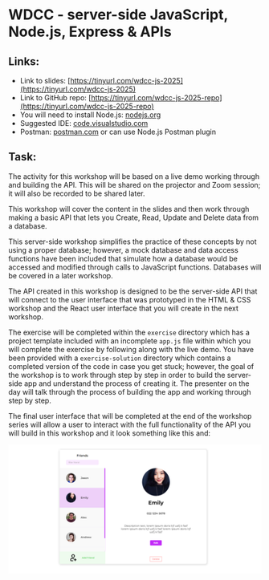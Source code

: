 # WDCC - server-side JavaScript, Node.js, Express & APIs

## Links:

* Link to slides: [https://tinyurl.com/wdcc-js-2025](https://tinyurl.com/wdcc-js-2025)
* Link to GitHub repo: [https://tinyurl.com/wdcc-js-2025-repo](https://tinyurl.com/wdcc-js-2025-repo)
* You will need to install Node.js: [nodejs.org](http://nodejs.org/)
* Suggested IDE: [code.visualstudio.com](http://code.visualstudio.com/)
* Postman: [postman.com](http://postman.com/) or can use Node.js Postman plugin

## Task:

The activity for this workshop will be based on a live demo working through and building the API. This will be shared on the projector and Zoom session; it will also be recorded to be shared later.

This workshop will cover the content in the slides and then work through making a basic API that lets you Create, Read, Update and Delete data from a database.

This server-side workshop simplifies the practice of these concepts by not using a proper database; however, a mock database and data access functions have been included that simulate how a database would be accessed and modified through calls to JavaScript functions. Databases will be covered in a later workshop.

The API created in this workshop is designed to be the server-side API that will connect to the user interface that was prototyped in the HTML & CSS workshop and the React user interface that you will create in the next workshop.

The exercise will be completed within the `exercise` directory which has a project template included with an incomplete `app.js` file within which you will complete the exercise by following along with the live demo. You have been provided with a `exercise-solution` directory which contains a completed version of the code in case you get stuck; however, the goal of the workshop is to work through step by step in order to build the server-side app and understand the process of creating it. The presenter on the day will talk through the process of building the app and working through step by step. 

The final user interface that will be completed at the end of the workshop series will allow a user to interact with the full functionality of the API you will build in this workshop and it look something like this and:

![img](./spec/wdcc-ui-final.PNG)
